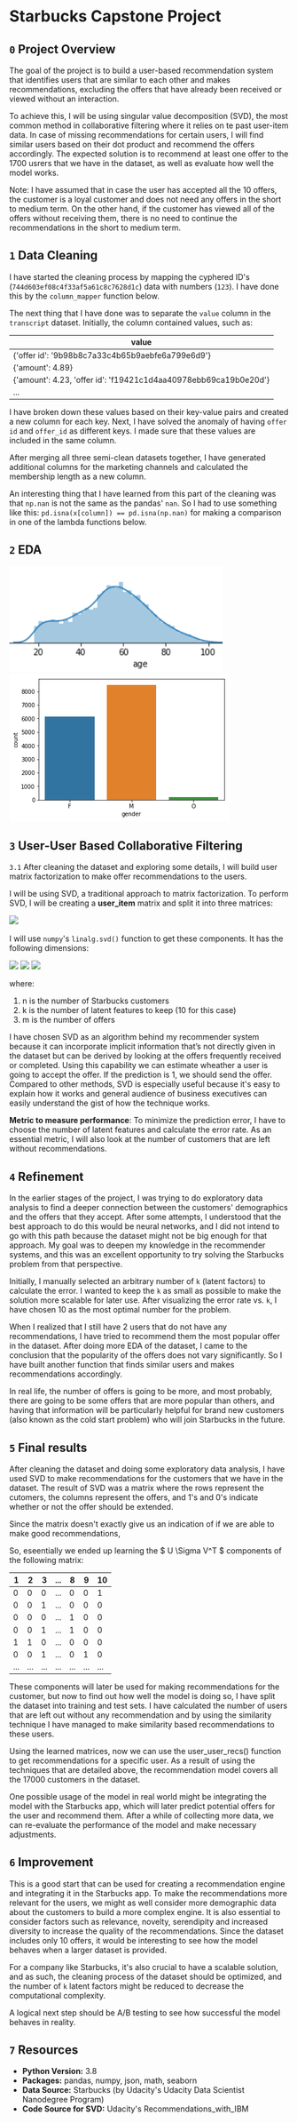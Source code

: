 # Starbucks Capstone Project

## `0` Project Overview

The goal of the project is to build a user-based recommendation system that identifies users that are similar to each other and makes recommendations, excluding the offers that have already been received or viewed without an interaction.

To achieve this, I will be using singular value decomposition (SVD), the most common method in collaborative filtering where it relies on te past user-item data. In case of missing recommendations for certain users, I will find similar users based on their dot product and recommend the offers accordingly. The expected solution is to recommend at least one offer to the 1700 usrers that we have in the dataset, as well as evaluate how well the model works.

Note: I have assumed that in case the user has accepted all the 10 offers, the customer is a loyal customer and does not need any offers in the short to medium term. On the other hand, if the customer has viewed all of the offers without receiving them, there is no need to continue the recommendations in the short to medium term.

## `1` Data Cleaning

I have started the cleaning process by mapping the cyphered ID's (`744d603ef08c4f33af5a61c8c7628d1c`) data with numbers (`123`). I have done this by the `column_mapper` function below. 

The next thing that I have done was to separate the `value` column in the `transcript` dataset. Initially, the column contained values, such as:


| value |
| --- |
|{'offer id': '9b98b8c7a33c4b65b9aebfe6a799e6d9'}|
|{'amount': 4.89}|
|{'amount': 4.23, 'offer id': 'f19421c1d4aa40978ebb69ca19b0e20d'}|
|...|

I have broken down these values based on their key-value pairs and created a new column for each key. Next, I have solved the anomaly of having `offer id` and `offer_id` as different keys. I made sure that these values are included in the same column.

After merging all three semi-clean datasets together, I have generated additional columns for the marketing channels and calculated the membership length as a new column.

An interesting thing that I have learned from this part of the cleaning was that `np.nan` is not the same as the pandas' `nan`. So I had to use something like this: `pd.isna(x[column]) == pd.isna(np.nan)` for making a comparison in one of the lambda functions below.

## `2` EDA

![](https://github.com/tmargary/Starbucks_Capstone/blob/main/graphs/age.png)
![](https://github.com/tmargary/Starbucks_Capstone/blob/main/graphs/offer_type.png)

## `3` User-User Based Collaborative Filtering

`3.1` After cleaning the dataset and exploring some details, I will build user matrix factorization to make offer recommendations to the users.

I will be using SVD, a traditional approach to matrix factorization. To perform SVD, I will be creating a **user_item** matrix and split it into three matrices:

<img src="https://render.githubusercontent.com/render/math?math=U \Sigma V^T">

I will use `numpy`'s `linalg.svd()` function to get these components. 
It has the following dimensions:

<img src="https://render.githubusercontent.com/render/math?math=U_{n x k}">

<img src="https://render.githubusercontent.com/render/math?math=\Sigma_{k x k}">

<img src="https://render.githubusercontent.com/render/math?math=V^T_{k x m}">

where:

1. n is the number of Starbucks customers
2. k is the number of latent features to keep (10 for this case)
3. m is the number of offers

I have chosen SVD as an algorithm behind my recommender system because it can incorporate implicit information that’s not directly given in the dataset but can be derived by looking at the offers frequently received or completed. Using this capability we can estimate wheather a user is going to accept the offer. If the prediction is 1, we should send the offer. Compared to other methods, SVD is especially useful because it's easy to explain how it works and general audience of business executives can easily understand the gist of how the technique works.

**Metric to measure performance**: To minimize the prediction error, I have to choose the number of latent features and calculate the error rate. As an essential metric, I will also look at the number of customers that are left without recommendations.

## `4` Refinement

In the earlier stages of the project, I was trying to do exploratory data analysis to find a deeper connection between the customers' demographics and the offers that they accept. After some attempts, I understood that the best approach to do this would be neural networks, and I did not intend to go with this path because the dataset might not be big enough for that approach. My goal was to deepen my knowledge in the recommender systems, and this was an excellent opportunity to try solving the Starbucks problem from that perspective.

Initially, I manually selected an arbitrary number of `k` (latent factors) to calculate the error. I wanted to keep the `k` as small as possible to make the solution more scalable for later use. After visualizing the error rate vs. `k`, I have chosen 10 as the most optimal number for the problem.

When I realized that I still have 2 users that do not have any recommendations, I have tried to recommend them the most popular offer in the dataset. After doing more EDA of the dataset, I came to the conclusion that the popularity of the offers does not vary significantly. So I have built another function that finds similar users and makes recommendations accordingly.

In real life, the number of offers is going to be more, and most probably, there are going to be some offers that are more popular than others, and having that information will be particularly helpful for brand new customers (also known as the cold start problem) who will join Starbucks in the future.

## `5` Final results

After cleaning the dataset and doing some exploratory data analysis, I have used SVD to make recommendations for the customers that we have in the dataset. The result of SVD was a matrix where the rows represent the cutomers, the columns represent the offers, and 1's and 0's indicate whether or not the offer should be extended. 

Since the matrix doesn't exactly give us an indication of if we are able to make good recommendations, 

So, eseentially we ended up learning the $ U \Sigma V^T $ components of the following matrix:

| 1 | 2 | 3 | ... | 8 | 9 | 10 |
| --- | --- | --- | --- | --- | --- | --- |
| 0 | 0 | 0 | ... |  0 | 0 | 1 |
| 0 | 0 | 1 | ... |  0 | 0 | 0 |
|  0 | 0 | 0 | ... |  1 |  0 | 0 |
|  0 | 0 | 1 | ... |  1 |  0 | 0 |
|  1 |  1 |  0 | ... |  0 | 0 | 0 |
|  0 | 0 | 1 | ... |  0 | 1 |  0 |
| ... | ... | ... | ... | ... | ... | ... |

These components will later be used for making recommendations for the customer, but now to find out how well the model is doing so, I have split the dataset into training and test sets. I have calculated the number of users that are left out without any recommendation and by using the similarity technique I have managed to make similarity based recommendations to these users.

Using the learned matrices, now we can use the user_user_recs() function to get recommendations for a specific user. As a result of using the techniques that are detailed above, the recommendation model covers all the 17000 customers in the dataset.

One possible usage of the model in real world might be integrating the model with the Starbucks app, which will later predict potential offers for the user and recommend them. After a while of collecting more data, we can re-evaluate the performance of the model and make necessary adjustments.

## `6` Improvement

This is a good start that can be used for creating a recommendation engine and integrating it in the Starbucks app. To make the recommendations more relevant for the users, we might as well consider more demographic data about the customers to build a more complex engine. It is also essential to consider factors such as relevance, novelty, serendipity and increased diversity to increase the quality of the recommendations. Since the dataset includes only 10 offers, it would be interesting to see how the model behaves when a larger dataset is provided.

For a company like Starbucks, it's also crucial to have a scalable solution, and as such, the cleaning process of the dataset should be optimized, and the number of `k` latent factors might be reduced to decrease the computational complexity.  

A logical next step should be A/B testing to see how successful the model behaves in reality. 

## `7` Resources
- **Python Version:** 3.8<br/>
- **Packages:** pandas, numpy, json, math, seaborn </br>
- **Data Source:** Starbucks (by Udacity's Udacity Data Scientist Nanodegree Program)</br>
- **Code Source for SVD:** Udacity's Recommendations_with_IBM
